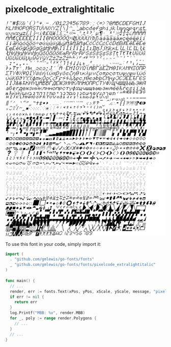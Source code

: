# pixelcode_extralightitalic

![pixelcode_extralightitalic](pixelcode_extralightitalic.png)

To use this font in your code, simply import it:

```go
import (
  . "github.com/gmlewis/go-fonts/fonts"
  _ "github.com/gmlewis/go-fonts/fonts/pixelcode_extralightitalic"
)

func main() {
  // ...
  render, err := fonts.Text(xPos, yPos, xScale, yScale, message, "pixelcode_extralightitalic", Center)
  if err != nil {
    return err
  }
  log.Printf("MBB: %v", render.MBB)
  for _, poly := range render.Polygons {
    // ...
  }
  // ...
}
```
